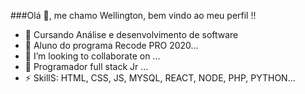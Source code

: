 ###Olá 👋, me chamo Wellington, bem vindo ao meu perfil !! 
 

- 🔭 Cursando Análise e desenvolvimento de software
- 🌱 Aluno do programa Recode PRO 2020...
- 👯 I’m looking to collaborate on ...
- 🤔 Programador full stack Jr ...
- ⚡ SkillS: HTML, CSS, JS, MYSQL, REACT, NODE, PHP, PYTHON...

